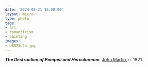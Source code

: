 ```yaml
---
date: '2024-02-21 16:00:00'
layout: micro
type: photo
tags:
- art
- romanticism
- painting
images:
- e8873c24.jpg
---
```


_**The Destruction of Pompeii and Herculaneum**._ [John Martin](https://en.wikipedia.org/wiki/John_Martin_\(painter\)), c. 1821.
